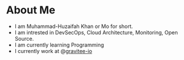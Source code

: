 # About Me

* I am Muhammad-Huzaifah Khan or Mo for short.
* I am intrested in DevSecOps, Cloud Architecture, Monitoring, Open Source.
* I am currently learning Programming
* I currently work at @[gravitee-io](https://github.com/gravitee-io)
